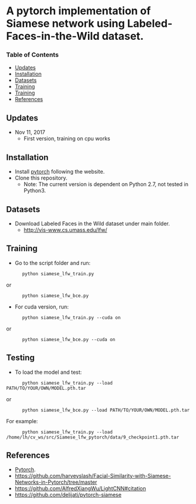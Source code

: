 # A pytorch implementation of Siamese network using Labeled-Faces-in-the-Wild dataset.


### Table of Contents
- <a href='#updates'>Updates</a>
- <a href='#installation'>Installation</a>
- <a href='#datasets'>Datasets</a>
- <a href='#training'>Training</a>
- <a href='#testing'>Training</a>
- <a href='#references'>References</a>

## Updates
- Nov 11, 2017
	- First version, training on cpu works

## Installation
- Install [pytorch](http://pytorch.org/) following the website.
- Clone this repository.
	- Note: The current version is dependent on Python 2.7, not tested in Python3.

## Datasets
- Download Labeled Faces in the Wild dataset under main folder.
	- http://vis-www.cs.umass.edu/lfw/

## Training 
- Go to the script folder and run:
```
	  python siamese_lfw_train.py
```
or
```
	  python siamese_lfw_bce.py
```

- For cuda version, run:
```
	  python siamese_lfw_train.py --cuda on
```
or
```
	  python siamese_lfw_bce.py --cuda on
```

## Testing 
- To load the model and test:
```
	  python siamese_lfw_train.py --load PATH/TO/YOUR/OWN/MODEL.pth.tar

```
or
```
	  python siamese_lfw_bce.py --load PATH/TO/YOUR/OWN/MODEL.pth.tar
```

For example:
```
	  python siamese_lfw_train.py --load /home/lh/cv_ws/src/Siamese_lfw_pytorch/data/9_checkpoint1.pth.tar

```


## References
- [Pytorch](https://github.com/pytorch/pytorch). 
- https://github.com/harveyslash/Facial-Similarity-with-Siamese-Networks-in-Pytorch/tree/master
- https://github.com/AlfredXiangWu/LightCNN#citation
- https://github.com/delijati/pytorch-siamese
